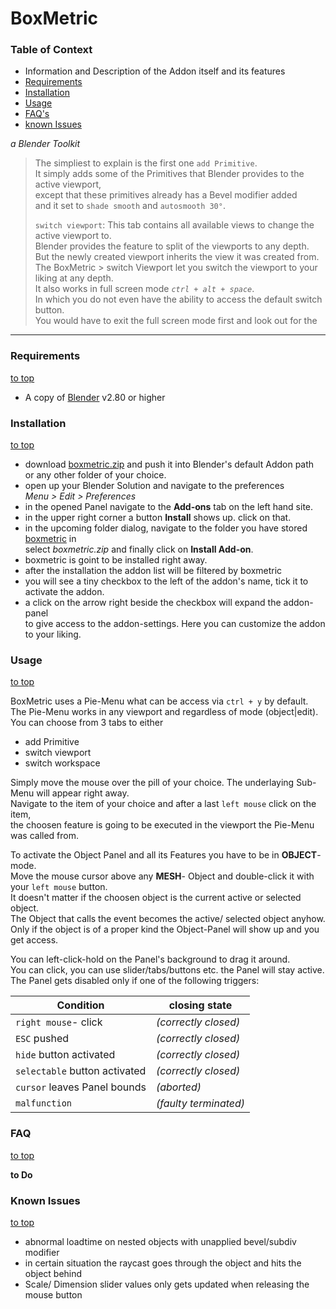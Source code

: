# BoxMetric
<sub id="top"></sub>

### Table of Context
+ Information and Description of the Addon itself and its features
+ <a href="#require">Requirements</a>
+ <a href="#install">Installation</a>
+ <a href="#use">Usage</a>
+ <a href="#faq">FAQ's</a>
+ <a href="#issues">known Issues</a>

_*a Blender Toolkit*_


> The simpliest to explain is the first one `add Primitive`.<br>
> It simply adds some of the Primitives that Blender provides to the active viewport,<br>
> except that these primitives already has a Bevel modifier added<br>
> and it set to `shade smooth` and `autosmooth 30°`.
>
> `switch viewport`: This tab contains all available views to change the active viewport to.<br>
> Blender provides the feature to split of the viewports to any depth.<br>
> But the newly created viewport inherits the view it was created from.<br>
> The BoxMetric > switch Viewport let you switch the viewport to your liking at any depth.<br>
> It also works in full screen mode _`ctrl + alt + space`_.<br>
> In which you do not even have the ability to access the default switch button.<br>
> You would have to exit the full screen mode first and look out for the  

---

<sub id="require"></sub> 
### Requirements
<a href="#top">to top</a>

+ A copy of [Blender](https://www.blender.org/download/) v2.80 or higher

<sub id="install"></sub>
### Installation
<a href="#top">to top</a>

+ download [boxmetric.zip]() and push it into Blender's default Addon path<br>or any other folder of your choice.
+ open up your Blender Solution and navigate to the preferences<br>_Menu > Edit > Preferences_
+ in the opened Panel navigate to the **Add-ons** tab on the left hand site.
+ in the upper right corner a button **Install** shows up. click on that.
+ in the upcoming folder dialog, navigate to the folder you have stored [boxmetric]() in<br> select _boxmetric.zip_ and finally click on **Install Add-on**.
+ boxmetric is goint to be installed right away.
+ after the installation the addon list will be filtered by boxmetric
+ you will see a tiny checkbox to the left of the addon's name, tick it to activate the addon.
+ a click on the arrow right beside the checkbox will expand the addon-panel<br> to give access to the addon-settings. Here you can customize the addon to your liking.

<sub id="use"></sub>
### Usage
<a href="#top">to top</a>

BoxMetric uses a Pie-Menu what can be access via `ctrl + y` by default.<br>
The Pie-Menu works in any viewport and regardless of mode (object|edit).<br>
You can choose from 3 tabs to either
+ add Primitive
+ switch viewport
+ switch workspace

Simply move the mouse over the pill of your choice. The underlaying Sub-Menu will appear right away.<br>
Navigate to the item of your choice and after a last `left mouse` click on the item,<br>
the choosen feature is going to be executed in the viewport the Pie-Menu was called from.

To activate the Object Panel and all its Features you have to be in **OBJECT**- mode.<br>
Move the mouse cursor above any **MESH**- Object and double-click it with your `left mouse` button.<br>It doesn't matter if the choosen object is the current active or selected object.<br>The Object that calls the event becomes the active/ selected object anyhow.<br>
Only if the object is of a proper kind the Object-Panel will show up and you get access.<br>

You can left-click-hold on the Panel's background to drag it around.<br>
You can click, you can use slider/tabs/buttons etc. the Panel will stay active.<br>
The Panel gets disabled only if one of the following triggers:

| Condition | closing state |
| --- | --- |
| `right mouse`- click | _(correctly closed)_ |
| `ESC` pushed | _(correctly closed)_ |
| `hide` button activated | _(correctly closed)_ |
| `selectable` button activated | _(correctly closed)_ |
| `cursor` leaves Panel bounds | _(aborted)_ |
| `malfunction` | _(faulty terminated)_ |


<sub id="faq"></sub>
### FAQ
<a href="#top">to top</a>

**to Do**

<sub id="issues"></sub>
### Known Issues
<a href="#top">to top</a>

* abnormal loadtime on nested objects with unapplied bevel/subdiv modifier
* in certain situation the raycast goes through the object and hits the object behind
* Scale/ Dimension slider values only gets updated when releasing the mouse button